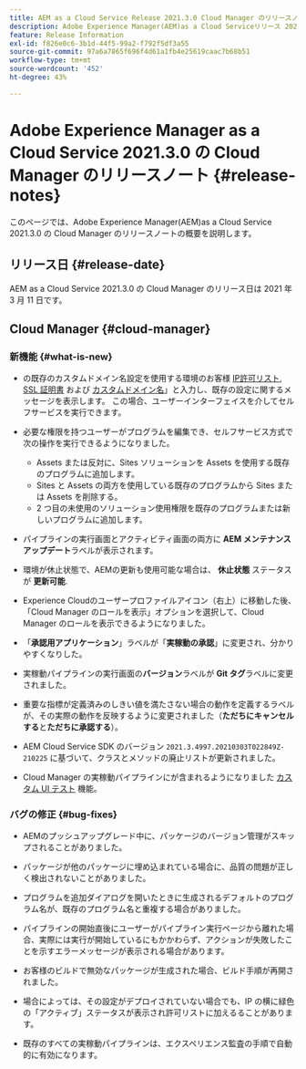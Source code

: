 ```yaml
---
title: AEM as a Cloud Service Release 2021.3.0 Cloud Manager のリリースノート
description: Adobe Experience Manager(AEM)as a Cloud Serviceリリース 2021.3.0 の Cloud Manager のリリースノート
feature: Release Information
exl-id: f826e0c6-3b1d-44f5-99a2-f792f5df3a55
source-git-commit: 97a6a7865f696f4d61a1fb4e25619caac7b68b51
workflow-type: tm+mt
source-wordcount: '452'
ht-degree: 43%

---
```


# Adobe Experience Manager as a Cloud Service 2021.3.0 の Cloud Manager のリリースノート {#release-notes}

このページでは、Adobe Experience Manager(AEM)as a Cloud Service 2021.3.0 の Cloud Manager のリリースノートの概要を説明します。

## リリース日 {#release-date}

AEM as a Cloud Service 2021.3.0 の Cloud Manager のリリース日は 2021 年 3 月 11 日です。


## Cloud Manager {#cloud-manager}

### 新機能 {#what-is-new}

* の既存のカスタムドメイン名設定を使用する環境のお客様 [IP許可リスト](/help/implementing/cloud-manager/ip-allow-lists/managing-ip-allow-lists.md#pre-existing-cdn), [SSL 証明書](/help/implementing/cloud-manager/managing-ssl-certifications/managing-certificates.md#pre-existing-cdn) および [カスタムドメイン名](/help/implementing/cloud-manager/custom-domain-names/check-domain-name-status.md#pre-existing-cdn)」と入力し、既存の設定に関するメッセージを表示します。 この場合、ユーザーインターフェイスを介してセルフサービスを実行できます。

* 必要な権限を持つユーザーがプログラムを編集でき、セルフサービス方式で次の操作を実行できるようになりました。
   * Assets または反対に、Sites ソリューションを Assets を使用する既存のプログラムに追加します。
   * Sites と Assets の両方を使用している既存のプログラムから Sites または Assets を削除する。
   * 2 つ目の未使用のソリューション使用権限を既存のプログラムまたは新しいプログラムに追加します。

* パイプラインの実行画面とアクティビティ画面の両方に **AEM メンテナンスアップデート**&#x200B;ラベルが表示されます。

* 環境が休止状態で、AEMの更新も使用可能な場合は、 **休止状態** ステータスが **更新可能**.

* Experience Cloudのユーザープロファイルアイコン（右上）に移動した後、「Cloud Manager のロールを表示」オプションを選択して、Cloud Manager のロールを表示できるようになりました。

* 「**承認用アプリケーション**」ラベルが「**実稼動の承認**」に変更され、分かりやすくなりした。

* 実稼動パイプラインの実行画面の&#x200B;**バージョン**&#x200B;ラベルが **Git タグ**&#x200B;ラベルに変更されました。

* 重要な指標が定義済みのしきい値を満たさない場合の動作を定義するラベルが、その実際の動作を反映するように変更されました（**ただちにキャンセルする**&#x200B;と&#x200B;**ただちに承認する**）。

* AEM Cloud Service SDK のバージョン `2021.3.4997.20210303T022849Z-210225` に基づいて、クラスとメソッドの廃止リストが更新されました。

* Cloud Manager の実稼動パイプラインにが含まれるようになりました [カスタム UI テスト](/help/implementing/cloud-manager/functional-testing.md#custom-ui-testing) 機能。

### バグの修正  {#bug-fixes}

* AEMのプッシュアップグレード中に、パッケージのバージョン管理がスキップされることがありました。

* パッケージが他のパッケージに埋め込まれている場合に、品質の問題が正しく検出されないことがありました。

* プログラムを追加ダイアログを開いたときに生成されるデフォルトのプログラム名が、既存のプログラム名と重複する場合がありました。

* パイプラインの開始直後にユーザーがパイプライン実行ページから離れた場合、実際には実行が開始しているにもかかわらず、アクションが失敗したことを示すエラーメッセージが表示される場合があります。

* お客様のビルドで無効なパッケージが生成された場合、ビルド手順が再開されました。

* 場合によっては、その設定がデプロイされていない場合でも、IP の横に緑色の「アクティブ」ステータスが表示され許可リストに加えるることがあります。

* 既存のすべての実稼動パイプラインは、エクスペリエンス監査の手順で自動的に有効になります。
